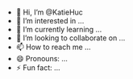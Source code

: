 ![<Java Script>](https://img.shields.io/badge/logo-javascript-blue?logo=javascript&logoColor=f5f5f5)

- 👋 Hi, I’m @KatieHuc
- 👀 I’m interested in ...
- 🌱 I’m currently learning ...
- 💞️ I’m looking to collaborate on ...
- 📫 How to reach me ...
- 😄 Pronouns: ...
- ⚡ Fun fact: ...

<!---
KatieHuc/KatieHuc is a ✨ special ✨ repository because its `README.md` (this file) appears on your GitHub profile.
You can click the Preview link to take a look at your changes.
--->
